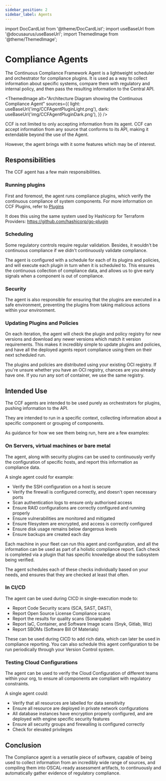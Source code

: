 ```yaml
---
sidebar_position: 2
sidebar_label: Agents
---
```


import DocCardList from '@theme/DocCardList';
import useBaseUrl from '@docusaurus/useBaseUrl';
import ThemedImage from '@theme/ThemedImage';

# Compliance Agents

The Continuous Compliance Framework Agent is a lightweight scheduler and orchestrator for compliance plugins. It is used 
as a way to collect information about specific systems, compare them with regulatory and internal policy, and then pass 
the resulting information to the Central API.

<ThemedImage
    alt="Architecture Diagram showing the Continuous Compliance Agent"
    sources={{
        light: useBaseUrl('img/CCFAgentPluginLight.png'),
        dark: useBaseUrl('img/CCFAgentPluginDark.png'),
    }}
/>

CCF is not limited to only accepting information from its agent. CCF can accept information from any source that 
conforms to its API, making it extendable beyond the use of the Agent. 

However, the agent brings with it some features which may be of interest. 

## Responsibilities

The CCF agent has a few main responsibilities.

### Running plugins

First and foremost, the agent runs compliance plugins, which verify the continuous compliance of system components. 
For more information on CCF Plugins, refer to [Plugins](./plugins.md)

It does this using the same system used by Hashicorp for Terraform Providers: https://github.com/hashicorp/go-plugin

### Scheduling

Some regulatory controls require regular validation. Besides, it wouldn't be continuous compliance if we didn't 
continuously validate compliance.

The agent is configured with a schedule for each of its plugins and policies, and will execute each plugin in turn
when it is scheduled to. This ensures the continuous collection of compliance data, and allows us to give early signals
when a component is out of compliance.

### Security

The agent is also responsible for ensuring that the plugins are executed in a safe environment, preventing the plugins
from taking malicious actions within your environment. 

### Updating Plugins and Policies

On each iteration, the agent will check the plugin and policy registry for new versions and download any newer versions
which match it version requirements. This makes it incredibly simple to update plugins and policies, and have all the
deployed agents report compliance using them on their next scheduled run. 

The plugins and policies are distributed using your existing OCI registry. If you're unsure whether you have an OCI
registry, chances are you already have one. If you run any sort of container, we use the same registry. 

## Intended Use

The CCF agents are intended to be used purely as orchestrators for plugins, pushing information to the API. 

They are intended to run in a specific context, collecting information about a specific component or grouping of 
components. 

As guidance for how we see them being run, here are a few examples: 

### On Servers, virtual machines or bare metal

The agent, along with security plugins can be used to continuously verify the configuration of specific hosts, 
and report this information as compliance data. 

A single agent could for example:
* Verify the SSH configuration on a host is secure
* Verify the firewall is configured correctly, and doesn't open necessary ports
* Scan authentication logs to ensure only authorised access
* Ensure RAID configurations are correctly configured and running properly
* Ensure vulnerabilities are monitored and mitigated
* Ensure filesystem are encrypted, and access is correctly configured
* Ensure disk usage remains below dangerous levels
* Ensure backups are created each day

Each machine in your fleet can run this agent and configuration, and all the information can be used as part of a
holistic compliance report. Each check is completed via a plugin that has specific knowledge about the subsystem being 
verified. 

The agent schedules each of these checks individually based on your needs, and ensures that they are checked at least 
that often.

### In CI/CD

The agent can be used during CICD in single-execution mode to:
* Report Code Security scans (SCA, SAST, DAST),
* Report Open Source License Compliance scans
* Report the results for quality scans (Sonarqube)
* Report IaC, Container, and Software Image scans (Snyk, Gitlab, Wiz)
* Report SBOMs (Software Bill Of Materials)

These can be used during CICD to add rich data, which can later be used in compliance reporting. You can also schedule
this agent configuration to be run periodically through your Version Control system. 

### Testing Cloud Configurations

The agent can be used to verify the Cloud Configuration of different teams within your org, to ensure all components
are compliant with regulatory constraints. 

A single agent could:
* Verify that all resources are labelled for data sensitivity
* Ensure all resource are deployed in private network configurations
* All database instances have encryption properly configured, and are deployed with engine specific security features
* Ensure all security groups and firewalling is configured correctly
* Check for elevated privileges

## Conclusion

The Compliance agent is a versatile piece of software, capable of being used to collect information from an incredibly
wide range of sources, and compiling them into OSCAL-ready assessment artifacts, to continuously and automatically
gather evidence of regulatory compliance.
